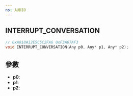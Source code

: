 ```yaml
---
ns: AUDIO
---
```

## INTERRUPT_CONVERSATION

```c
// 0xA018A12E5C5C2FA6 0xF3A67AF3
void INTERRUPT_CONVERSATION(Any p0, Any* p1, Any* p2);
```


## 參數
* **p0**: 
* **p1**: 
* **p2**: 

